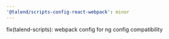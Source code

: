 ```yaml
---
'@talend/scripts-config-react-webpack': minor
---
```


fix(talend-scripts): webpack config for ng config compatibility

